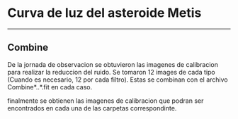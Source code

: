 # Curva de luz del asteroide Metis
---

## Combine

De la jornada de observacion se obtuvieron las imagenes de calibracion para realizar la reduccion del ruido.
Se tomaron 12 images de cada tipo (Cuando es necesario, 12 por cada filtro). Estas se combinan con el archivo Combine*..*.fit en cada caso. 

finalmente se obtienen las imagenes de calibracion que podran ser encontrados en cada una de las carpetas correspondinte.

